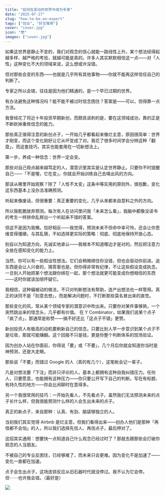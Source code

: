 ```yaml
---
title: "如何在变动的世界中成为专家"
date: "2025-07-27"
slug: "how-to-be-an-expert"
tags: ["创业", "好文推荐"]
cover: "cover.jpg"
icon: "😎"
images: ["cover.jpg"]
---
```

如果这世界是静止不变的，我们对观念的信心就能一路线性上升。某个想法经得起越多样、越严格的考验，就越可能是真的。许多人其实默默相信这一点——对「人性」这种变化不大的领域来说，这么想或许没错。



但对那些会变的东西——也就是几乎所有其他事物——你就不能再这样信任自己的判断了。



专家之所以会错，往往是因为他们精通的，是一个早已过期的世界。



有办法避免这种情况吗？能不能不被过时信念困住？答案是——可以，但得靠一点方法。



我曾经花了将近十年投资早期新创，而颇具讽刺的是，要在这领域成功，靠的正是不断砍掉重练信念的能力。



那些真正值得注意的新创点子，一开始几乎都看起来像烂主意，原因很简单：世界才刚变，而这个变化刚好让它从坏变成了对。我花了很多时间学会分辨这种「翻盘」，而这套技巧，其实也能套用在一切新想法上。



第一步，养成一种信念：世界一定会变。



那些对自己观点越来越笃定的人，潜意识里其实是认定世界静止。只要你不时提醒自己——「不是喔，它在变」，你就会开始训练自己去嗅出风的方向。



那该从哪里开始观察？除了「人性不太变」这条中等实用的原则外，很抱歉，变化这东西基本上没办法准确预测。



听起来像废话，但很重要：真正重要的变化，几乎从来都来自意料之外的方向。



所以我乾脆放弃预测。每次有人在访问里问我「未来怎么看」，我脑中都像没读书的考生一样拼命乱掰出一个听起来不错的答案。



但这不是因为我懒。恰好相反——我觉得，预测未来不但命中率可怜，还会让你思维变得僵硬。与其乱猜，不如选择更实际的策略：彻底、彻底地保持开放心态。



别自以为知道方向，先诚实地承认——我根本不知道哪边才是对的。然后把注意力全放在感知变化的能力上。



当然，你可以有一些假设性想法。它们会稍微绑住你没错，但也会驱动你前进。追东西是会让人兴奋的，猜答案也是。但你得非常有纪律，不让这些假设变成执念。
一旦别人开始把某个想法跟你绑在一起，那个想法就更可能变成你想相信的东西——这时你就该加倍怀疑它。



我相信，这种偏被动的做法，不只对判断想法有帮助，连产出想法也一样管用。真正的诀窍不是「刻意去想」，而是解决问题时，不打断那些莫名冒出来的直觉。



那些变化的风，常从某个领域专家的潜意识中吹出来。只要你对某件事够熟，一个突然跳出来的怪念头，几乎都有价值。
在 Y Combinator，如果我们说某个点子「疯了点」，那通常是称赞——搞不好还比「这点子不错」更赞。



新创投资人有极高的动机要刷新自己的信念。只要比别人早一步意识到某个点子不是垃圾，那就可能赚翻。这个回报不只是钱，更是你整个判断体系的现场验证。



因为创办人站在你面前，你得说「要」或「不要」，几个月后你就会知道你当时是神预测，还是大走眼。



那些说「不要」而错过 Google 的人（真的有几个），这笔帐会记一辈子。



凡是对想法要「下注」而非只评论的人，基本上都拥有这种自我纠错压力。任何人，只要愿意，也能拥有这种压力——你只要公开写下自己的判断。写在有标题、有持久性的地方——你会比闲聊时在意得多。



另一个我很常用的技巧：一开始先看人，不先看点子。虽然我们无法预测未来的点子长什么样，但我很能预测什么样的人会生出未来的点子。



真正的新点子，来自那种：认真、有劲、脑袋够独立的人。



当初我们其实觉得 Airbnb 是烂主意，但我们看得出来——创办人他们是那种「再怪都不会怕」的人，所以我们选择先信人、再信点子，最后押对了。



这招其实通用：想要快一点知道自己什么观念已经过时了？那就去跟那些会打破你观念的人当朋友。



不被自己的专业反困住，已经够难了，而未来只会更难。因为变化不是加速了——变化一直都在加速。



点子会生出点子，这场连锁反应从旧石器时代就没停过。我不认为它会停。
但⋯⋯也许我会错。（最好是）




![](https://prod-files-secure.s3.us-west-2.amazonaws.com/112d0858-5090-4d34-a606-b75eb8d65fd2/46476355-9cf3-4e99-9b7a-3531bc426380/1000202064.png?X-Amz-Algorithm=AWS4-HMAC-SHA256&X-Amz-Content-Sha256=UNSIGNED-PAYLOAD&X-Amz-Credential=ASIAZI2LB466ZRYD6LXS%2F20250903%2Fus-west-2%2Fs3%2Faws4_request&X-Amz-Date=20250903T234254Z&X-Amz-Expires=3600&X-Amz-Security-Token=IQoJb3JpZ2luX2VjEOj%2F%2F%2F%2F%2F%2F%2F%2F%2F%2FwEaCXVzLXdlc3QtMiJHMEUCIQD4%2FhjX0PH7K9eNgHietb1S5jL40mrG%2BoBo9H8vZ%2B0tUQIgSjtERyaCmq%2F3RvRiJvqub1Fp%2FsVn5TS%2FlTdzPSwwI8Iq%2FwMIUBAAGgw2Mzc0MjMxODM4MDUiDJ%2BDUL2Tf7Xp0DkQuSrcA0kexsk3TMVnKCrqIhPNYbUoXN%2B2PYFNX1MkG2MCVAC8VIwbeHs%2BoG8aFO%2BN2OZsBnstyatJ%2FWUfmEeN2FArT2GBw4GbHFj7mdbndecVJ3JYIBY1uccOZEQN3N0it5u8bXraAEfii%2Ft1jAp6YToUf8aUJRRCSyoZbr5wKStlIImzB6Gdlxqy9I0iiG9KP10oAER%2Fp2P0Q1QV9%2FSUZnYQSnBpXGFDVgDsNL%2FoYyoie31TicFBnrWp8NqjrB9rkg1%2FzDro2CqNP0jnpQT4W%2BrTMaAlwpumxCAoCv8FNAfk%2FbW%2FLiNAIF4oSCMTraKKZ%2BUMtQPn3AIx6hktqS7FH%2Fp5nnUDg5btmAG8ITvFKsilSCAIpqy6Ug%2Fh%2F4BoqlnysCu6HqeZk045HFY70rxZpd4EBQcaev3MwT5bnUc%2BJhiGdX9FJREEfE6GIZpv03zVjLb5ETlYiIIta3JE3u6E6C5gS4wM6iCACX1OEfe%2BwqANgPbl84uhaC2jHekRPg%2F%2BIKM3v4CqzZag3DYcZm7e%2BX7GaPvMWVjaX8eiJE59Yp20gToMU7vzNes9vlnneNIEgbsGLGt6to2GbUagB%2BZKMEG0WXnoA59vMRXN93tMWeyBmPseIj0VhGsNuTUO2DfnMMqb48UGOqUBX4Dc7I06UVidXrdJBJOJ8P%2BjwisqVmWeILHTC24eu0MX1qUoSoNgst87RyJJy%2FiiljL0tY9VmssIlOTnLnO5KmnHqbtURZT3xWobZEegzvnEf6I1r2U9HYCTughlZTlPGYGIMFvBOWBQND9tVcN0aWM4RJ6EtJWFx8nJzcQ41ZBShPV0Fky0oDwz%2B38pjKUMvv6v%2BmQOzPDjSvKPJ3iQUTPvkil7&X-Amz-Signature=997e153ddae773d02022ff79fdebb1e7fb2370b952563e5b49c6bee36884214a&X-Amz-SignedHeaders=host&x-amz-checksum-mode=ENABLED&x-id=GetObject)

